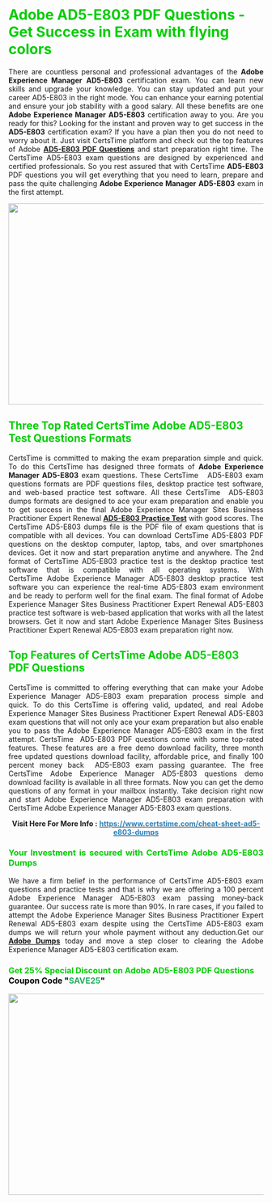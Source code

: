 <h1><span style="color:#00cc00;"><strong>Adobe AD5-E803 PDF Questions - Get Success in Exam with flying colors</strong></span></h1>

<p style="text-align: justify;">There are countless personal and professional advantages of the <strong>Adobe Experience Manager</strong> <strong>AD5-E803</strong> certification exam. You can learn new skills and upgrade your knowledge. You can stay updated and put your career AD5-E803 in the right mode. You can enhance your earning potential and ensure your job stability with a good salary. All these benefits are one <strong>Adobe Experience Manager</strong> <strong>AD5-E803</strong> certification away to you. Are you ready for this? Looking for the instant and proven way to get success in the <strong></strong> <strong>AD5-E803</strong> certification exam? If you have a plan then you do not need to worry about it. Just visit CertsTime platform and check out the top features of Adobe <strong><a href="https://www.certstime.com/cheat-sheet-ad5-e803-dumps">AD5-E803 PDF Questions</a></strong> and start preparation right time. The CertsTime AD5-E803 exam questions are designed by experienced and certified professionals. So you rest assured that with CertsTime <strong></strong> <strong>AD5-E803</strong> PDF questions you will get everything that you need to learn, prepare and pass the quite challenging <strong>Adobe Experience Manager</strong> <strong>AD5-E803</strong> exam in the first attempt.</p>

<p style="text-align: center;"><a href="https://www.certstime.com/cheat-sheet-ad5-e803-dumps"><img alt="" src="https://i.imgur.com/wlGiNOk.jpg" style="width: 700px; height: 398px;" /></a></p>

<h2><span style="color:#00cc00;"><strong>Three Top Rated CertsTime Adobe AD5-E803 Test Questions Formats</strong></span></h2>

<p style="text-align: justify;">CertsTime is committed to making the exam preparation simple and quick. To do this CertsTime has designed three formats of <strong>Adobe Experience Manager AD5-E803</strong> exam questions. These CertsTime   AD5-E803 exam questions formats are PDF questions files, desktop practice test software, and web-based practice test software. All these CertsTime  AD5-E803 dumps formats are designed to ace your exam preparation and enable you to get success in the final Adobe Experience Manager Sites Business Practitioner Expert Renewal <strong><a href="https://www.certstime.com/cheat-sheet-ad5-e803-dumps">AD5-E803 Practice Test</a></strong> with good scores. The CertsTime AD5-E803 dumps file is the PDF file of exam questions that is compatible with all devices. You can download CertsTime AD5-E803 PDF questions on the desktop computer, laptop, tabs, and over smartphones devices. Get it now and start preparation anytime and anywhere. The 2nd format of CertsTime AD5-E803 practice test is the desktop practice test software that is compatible with all operating systems. With CertsTime Adobe Experience Manager AD5-E803 desktop practice test software you can experience the real-time AD5-E803 exam environment and be ready to perform well for the final exam. The final format of Adobe Experience Manager Sites Business Practitioner Expert Renewal AD5-E803 practice test software is web-based application that works with all the latest browsers. Get it now and start Adobe Experience Manager Sites Business Practitioner Expert Renewal AD5-E803 exam preparation right now.</p>

<h2><span style="color:#00cc00;"><strong>Top Features of CertsTime Adobe AD5-E803 PDF Questions</strong></span></h2>

<p style="text-align: justify;">CertsTime is committed to offering everything that can make your Adobe Experience Manager AD5-E803 exam preparation process simple and quick. To do this CertsTime is offering valid, updated, and real Adobe Experience Manager Sites Business Practitioner Expert Renewal AD5-E803 exam questions that will not only ace your exam preparation but also enable you to pass the Adobe Experience Manager AD5-E803 exam in the first attempt. CertsTime  AD5-E803 PDF questions come with some top-rated features. These features are a free demo download facility, three month free updated questions download facility, affordable price, and finally 100 percent money back  AD5-E803 exam passing guarantee. The free CertsTime Adobe Experience Manager AD5-E803 questions demo download facility is available in all three formats. Now you can get the demo questions of any format in your mailbox instantly. Take decision right now and start Adobe Experience Manager AD5-E803 exam preparation with CertsTime Adobe Experience Manager AD5-E803 exam questions.</p>

<p style="text-align: center;"><strong>Visit Here For More Info :</strong> <strong><a href="https://www.certstime.com/cheat-sheet-ad5-e803-dumps"><span style="color:#2980b9;">https://www.certstime.com/cheat-sheet-ad5-e803-dumps</span></a></strong></p>

<h3 style="text-align: justify;"><span style="color:#00cc00;"><strong>Your Investment is secured with CertsTime Adobe AD5-E803 Dumps</strong></span></h3>

<p style="text-align: justify;">We have a firm belief in the performance of CertsTime AD5-E803 exam questions and practice tests and that is why we are offering a 100 percent Adobe Experience Manager AD5-E803 exam passing money-back guarantee. Our success rate is more than 90%. In rare cases, if you failed to attempt the Adobe Experience Manager Sites Business Practitioner Expert Renewal AD5-E803 exam despite using the CertsTime AD5-E803 exam dumps we will return your whole payment without any deduction.Get our <strong><a href="https://www.certstime.com/cheat-sheet-adobe-dumps">Adobe Dumps</a></strong> today and move a step closer to clearing the Adobe Experience Manager AD5-E803 certification exam.</p>

<h3 style="text-align: justify;"><strong><span style="font-size:16px;"><strong><span style="color:#00cc00;">Get 25% Special Discount on Adobe AD5-E803 PDF Questions</span></strong><br />
<strong><span style="color:#000000;">Coupon Code</span></strong> <strong><span style="color:#000000;">"</span><span style="color:#27ae60;">SAVE</span><font color="#27ae60">25</font><span style="color:#000000;">"</span></strong></span></strong></h3>

<p style="text-align: center;"><strong><a href="https://www.certstime.com/cheat-sheet-ad5-e803-dumps"><img alt="" src="https://i.imgur.com/Gj1kXWu.jpg" style="width: 700px; height: 398px;" /></a></strong></p>
